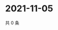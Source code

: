# 2021-11-05

共 0 条

<!-- BEGIN WEIBO -->
<!-- 最后更新时间 Fri Nov 05 2021 19:12:11 GMT+0800 (China Standard Time) -->

<!-- END WEIBO -->
